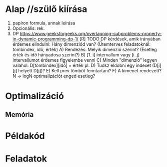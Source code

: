 # Alap //szülő kiírása
1. papíron
formula, annak leírása
2. Opcionális: rek.
3. DP
https://www.geeksforgeeks.org/overlapping-subproblems-property-in-dynamic-programming-dp-1/
[R] TODO
DP kérdések, amik irányában érdemes elindulni:
Hány dimenziód van? (Ütemterves feladatoknál: tömbindex, idő, érték)
A) Rendezés: Melyik dimenzió szerint? (Esetleg érték és idő hányadosa szerint?)
B) [1..i] intervallum vagy [i..j] intervallumot érdemes figyelembe venni
C) Minden "dimenzió" legyen valahol: D[tömbindex][idő] = érték pl.
D) Tudsz eldobni egy indexet (D[i][j] helyett D[j])?
E) Kell prev tömböt fenntartani?
F) A kimenet rendezett? N -> logN optimalizációt enged esetleg?
# Optimalizáció
## Memória
# Példakód
# Feladatok